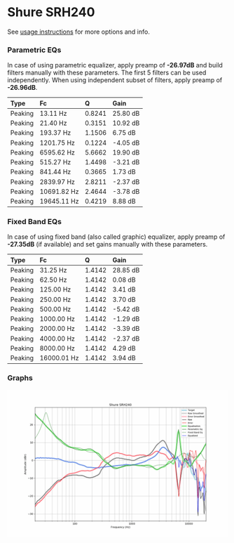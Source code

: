 # Shure SRH240
See [usage instructions](https://github.com/jaakkopasanen/AutoEq#usage) for more options and info.

### Parametric EQs
In case of using parametric equalizer, apply preamp of **-26.97dB** and build filters manually
with these parameters. The first 5 filters can be used independently.
When using independent subset of filters, apply preamp of **-26.96dB**.

| Type    | Fc          |      Q | Gain     |
|:--------|:------------|:-------|:---------|
| Peaking | 13.11 Hz    | 0.8241 | 25.80 dB |
| Peaking | 21.40 Hz    | 0.3151 | 10.92 dB |
| Peaking | 193.37 Hz   | 1.1506 | 6.75 dB  |
| Peaking | 1201.75 Hz  | 0.1224 | -4.05 dB |
| Peaking | 6595.62 Hz  | 5.6662 | 19.90 dB |
| Peaking | 515.27 Hz   | 1.4498 | -3.21 dB |
| Peaking | 841.44 Hz   | 0.3665 | 1.73 dB  |
| Peaking | 2839.97 Hz  | 2.8211 | -2.37 dB |
| Peaking | 10691.82 Hz | 2.4644 | -3.78 dB |
| Peaking | 19645.11 Hz | 0.4219 | 8.88 dB  |

### Fixed Band EQs
In case of using fixed band (also called graphic) equalizer, apply preamp of **-27.35dB**
(if available) and set gains manually with these parameters.

| Type    | Fc          |      Q | Gain     |
|:--------|:------------|:-------|:---------|
| Peaking | 31.25 Hz    | 1.4142 | 28.85 dB |
| Peaking | 62.50 Hz    | 1.4142 | 0.08 dB  |
| Peaking | 125.00 Hz   | 1.4142 | 3.41 dB  |
| Peaking | 250.00 Hz   | 1.4142 | 3.70 dB  |
| Peaking | 500.00 Hz   | 1.4142 | -5.42 dB |
| Peaking | 1000.00 Hz  | 1.4142 | -1.29 dB |
| Peaking | 2000.00 Hz  | 1.4142 | -3.39 dB |
| Peaking | 4000.00 Hz  | 1.4142 | -2.37 dB |
| Peaking | 8000.00 Hz  | 1.4142 | 4.29 dB  |
| Peaking | 16000.01 Hz | 1.4142 | 3.94 dB  |

### Graphs
![](./Shure%20SRH240.png)